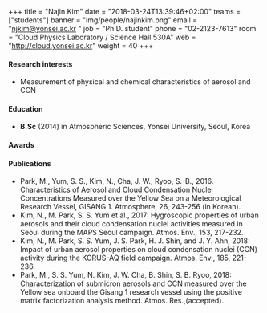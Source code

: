 +++
title = "Najin Kim"
date = "2018-03-24T13:39:46+02:00"
teams = ["students"]
banner = "img/people/najinkim.png"
email = "njkim@yonsei.ac.kr "
job = "Ph.D. student"
phone = "02-2123-7613"
room = "Cloud Physics Laboratory / Science Hall 530A"
web = "http://cloud.yonsei.ac.kr"
weight = 40
+++

#### Research interests
+ Measurement of physical and chemical characteristics of aerosol and CCN

#### Education
 + **B.Sc** (2014) in Atmospheric Sciences, Yonsei University, Seoul, Korea

#### Awards

#### Publications
+ Park, M., Yum, S. S., Kim, N., Cha, J. W., Ryoo, S.-B., 2016. Characteristics of Aerosol and Cloud Condensation Nuclei Concentrations Measured over the Yellow Sea on a Meteorological Research Vessel, GISANG 1. Atmosphere, 26, 243-256 (in Korean).
+ Kim, N., M. Park, S. S. Yum et al., 2017: Hygroscopic properties of urban aerosols and their cloud condensation nuclei activities measured in Seoul during the MAPS Seoul campaign. Atmos. Env., 153, 217-232.
+ Kim, N., M. Park, S. S. Yum, J. S. Park, H. J. Shin, and J. Y. Ahn, 2018: Impact of urban aerosol properties on cloud condensation nuclei (CCN) activity during the KORUS-AQ field campaign. Atmos. Env., 185, 221-236.
+ Park, M., S. S. Yum, N. Kim, J. W. Cha, B. Shin, S. B. Ryoo, 2018: Characterization of submicron aerosols and CCN measured over the Yellow sea onboard the Gisang 1 research vessel using the positive matrix factorization analysis method. Atmos. Res.,(accepted).
